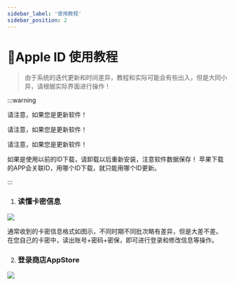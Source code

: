 ```yaml
---
sidebar_label: '使用教程'
sidebar_position: 2
---
```


# 🍎Apple ID 使用教程



> 由于系统的迭代更新和时间差异，教程和实际可能会有些出入，但是大同小异，请根据实际界面进行操作！

  

:::warning  
  
请注意，如果您是更新软件！

请注意，如果您是更新软件！

请注意，如果您是更新软件！

如果是使用以前的ID下载，请卸载以后重新安装，注意软件数据保存！
苹果下载的APP会关联ID，用哪个ID下载，就只能用哪个ID更新。
  
:::

 1. ### 读懂卡密信息
 
![](https://file.duoduo.hk.cn/imgs/docs/%E8%AF%BB%E6%87%82%E5%8D%A1%E5%AF%86.webp)

通常收到的卡密信息格式如图示，不同时期不同批次略有差异，但是大差不差。
在您自己的卡密中，读出账号+密码+密保，即可进行登录和修改信息等操作。

 2. ### 登录商店AppStore
 
![](https://file.duoduo.hk.cn/imgs/docs/guide_appstore.webp)


<!--stackedit_data:
eyJoaXN0b3J5IjpbLTM4NDA4NTgzMCwtMTUxNjY4NDE2MywxMT
k0OTI1NzMxLC0yMTEzNjgzNzYwLC0xMTc3OTM3NjMyLDEyMTE4
OTEyMTFdfQ==
-->